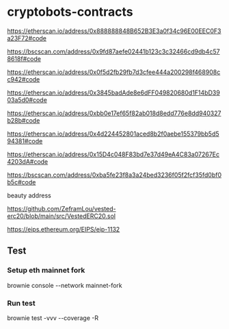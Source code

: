 # cryptobots-contracts

https://etherscan.io/address/0x888888848B652B3E3a0f34c96E00EEC0F3a23F72#code

https://bscscan.com/address/0x9fd87aefe02441b123c3c32466cd9db4c578618f#code

https://etherscan.io/address/0x0f5d2fb29fb7d3cfee444a200298f468908cc942#code

https://etherscan.io/address/0x3845badAde8e6dFF049820680d1F14bD3903a5d0#code

https://etherscan.io/address/0xbb0e17ef65f82ab018d8edd776e8dd940327b28b#code

https://etherscan.io/address/0x4d224452801aced8b2f0aebe155379bb5d594381#code

https://etherscan.io/address/0x15D4c048F83bd7e37d49eA4C83a07267Ec4203dA#code

https://bscscan.com/address/0xba5fe23f8a3a24bed3236f05f2fcf35fd0bf0b5c#code

beauty address

https://github.com/ZeframLou/vested-erc20/blob/main/src/VestedERC20.sol

https://eips.ethereum.org/EIPS/eip-1132


## Test

### Setup eth mainnet fork

brownie console --network mainnet-fork

### Run test

brownie test -vvv --coverage -R
